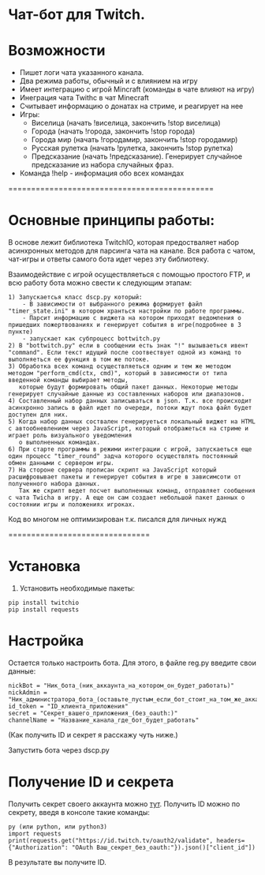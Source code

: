 Чат-бот для Twitch.
====================================
# Возможности

 - Пишет логи чата указанного канала.
 - Два режима работы, обычный и с влиянием на игру
 - Имеет интеграцию с игрой Mincraft (команды в чате влияют на игру)
 - Инеграция чата Twithc в чат Minecraft 
 - Считывает информацию о донатах на стриме, и реагирует на нее
 - Игры:
	- Виселица (начать !виселица, закончить !stop виселица)
	- Города (начать !города, закончить !stop города)
	- Города мир (начать !городамир, закончить !stop городамир)
	- Русская рулетка (начать !рулетка, закончить !stop рулетка)
	- Предсказание (начать !предсказание). Генерирует случайное предсказание из набора случайных фраз.
- Команда !help - информация обо всех командах

=============================================
# Основные принципы работы:
 В основе лежит библиотека TwitchIO, которая предостваляет набор асинхронных методов для парсинга чата на канале.
Вся работа с чатом, чат-игры и ответы самого бота идет через эту библиотеку.

 Взаимодействие с игрой осуществляеться с помощью простого FTP, и всю работу бота можно свести к следующим этапам:
	
	1) Запускаетсья класс dscp.py который:
		- В зависимости от выбранного режима формирует файл "timer_state.ini" в котором хранться настройки по работе программы.
		- Парсит информацию с виджета на котором приходят ведомления о пришедших пожертвованиях и генерирует события в игре(подробнее в 3 пункте)
		- запускает как субпроцесс bottwitch.py
	2) В "bottwitch.py" если в сообщении есть знак "!" вызываеться ивент "command". Если текст идущий после соотвествует одной из команд то выполняеться ее функция в том же потоке.
	3) Обработка всех команд осуществляеться одним и тем же методом методом "perform_cmd(ctx, cmd)", который в зависимости от типа введенной команды выбирает методы,
	   которые будут формировать общий пакет данных. Некоторые методы генерирует случайные данные из составленных наборов или диапазонов.
	4) Составленный набор данных записываться в json. Т.к. все происходит асинхронно запись в файл идет по очереди, потоки ждут пока файл будет доступен для них.
	5) Когда набор данных соствален генерируеться локальный виджет на HTML с автообневлением через JavaScript, который отображеться на стриме и играет роль визуального уведомления
	   о выполненных командах.
	6) При старте программы в режими интеграции с игрой, запускаеться еще один процесс "timer_round" задча которого осуществлять постоянный обмен данными с сервером игры.
	7) На стороне сервера прописан скрипт на JavaScript который расшифровывает пакеты и генерирует события в игре в зависимсоти от полученного набора данных.
	   Так же скрипт ведет посчет выполненных команд, отправляет сообщения с чата Twicha в игру. А еще он сам создает небольшой пакет данных о состоянии игры и положениях игроках.

 Код во многом не оптимизирован т.к. писался для личных нужд

===============================
# Установка

1. Установить необходимые пакеты:
 ```
 pip install twitchio
 pip install requests
 ```

# Настройка

Остается только настроить бота.
Для этого, в файле reg.py введите свои данные:
 ```
 nickBot = "Ник_бота_(ник_аккаунта_на_котором_он_будет_работать)"
 nickAdmin = "Ник_администратора_бота_(оставьте_пустым_если_бот_стоит_на_том_же_аккаунте_что_используете_и_Вы)"
 id_token = "ID_клиента_приложения"
 secret = "Секрет_вашего_приложения_(без_oauth:)"
 channelName = "Название_канала_где_бот_будет_работать"
 ```
(Как получить ID и секрет я расскажу чуть ниже.)

Запустить бота через dscp.py

# Получение ID и секрета
Получить секрет своего аккаунта можно [тут](https://twitchapps.com/tmi/).
Получить ID можно по секрету, введя в консоле такие команды:
 ```
 py (или python, или python3)
 import requests
 print(requests.get("https://id.twitch.tv/oauth2/validate", headers={"Authorization": "OAuth Ваш_секрет_без_oauth:"}).json()["client_id"])
 ```
В результате вы получите ID.

